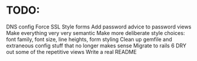 # TODO: 
DNS config 
Force SSL
Style forms 
Add password advice to password views
Make everything very very semantic 
Make more deliberate style choices: font family, font size, line heights, form styling 
Clean up gemfile and extraneous config stuff that no longer makes sense 
Migrate to rails 6
DRY out some of the repetitive views
Write a real README 